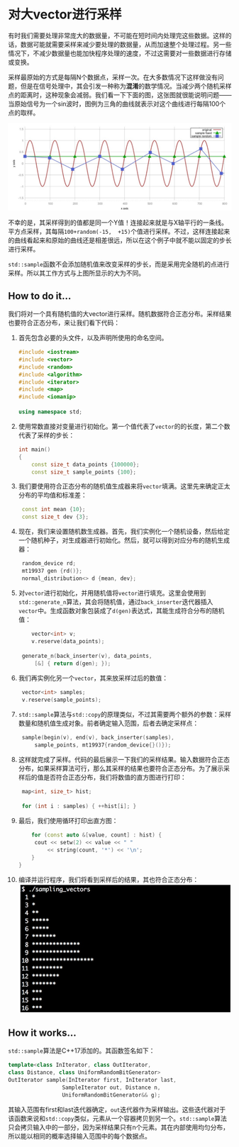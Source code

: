 # 对大vector进行采样

有时我们需要处理非常庞大的数据量，不可能在短时间内处理完这些数据。这样的话，数据可能就需要采样来减少要处理的数据量，从而加速整个处理过程。另一些情况下，不减少数据量也能加快程序处理的速度，不过这需要对一些数据进行存储或变换。

采样最原始的方式是每隔N个数据点，采样一次。在大多数情况下这样做没有问题，但是在信号处理中，其会引发一种称为**混淆**的数学情况。当减少两个随机采样点的距离时，这种现象会减弱。我们看一下下面的图，这张图就很能说明问题——当原始信号为一个sin波时，图例为三角的曲线就表示对这个曲线进行每隔100个点的取样。

![](../../images/chapter5/5-8-1.png)

不幸的是，其采样得到的值都是同一个Y值！连接起来就是与X轴平行的一条线。平方点采样，其每隔`100+random(-15,  +15)`个值进行采样。不过，这样连接起来的曲线看起来和原始的曲线还是相差很远，所以在这个例子中就不能以固定的步长进行采样。

`std::sample`函数不会添加随机值来改变采样的步长，而是采用完全随机的点进行采样。所以其工作方式与上图所显示的大为不同。

## How to do it...

我们将对一个具有随机值的大vector进行采样。随机数据符合正态分布。采样结果也要符合正态分布，来让我们看下代码：

1. 首先包含必要的头文件，以及声明所使用的命名空间。

   ```c++
   #include <iostream>
   #include <vector>
   #include <random>
   #include <algorithm>
   #include <iterator>
   #include <map>
   #include <iomanip>

   using namespace std; 
   ```

2. 使用常数直接对变量进行初始化。第一个值代表了`vector`的的长度，第二个数代表了采样的步长：

   ```c++
   int main()
   {
       const size_t data_points {100000};
       const size_t sample_points {100};
   ```

3. 我们要使用符合正态分布的随机值生成器来将`vector`填满。这里先来确定正太分布的平均值和标准差：

   ```c++
   	const int mean {10};
   	const size_t dev {3};
   ```

4. 现在，我们来设置随机数生成器。首先，我们实例化一个随机设备，然后给定一个随机种子，对生成器进行初始化。然后，就可以得到对应分布的随机生成器：

   ```c++
   	random_device rd;
   	mt19937 gen {rd()};
   	normal_distribution<> d {mean, dev};
   ```

5. 对`vector`进行初始化，并用随机值将`vector`进行填充。这里会使用到`std::generate_n`算法，其会将随机值，通过`back_inserter`迭代器插入`vector`中。生成函数对象包装成了`d(gen)`表达式，其能生成符合分布的随机值：

   ```c++
       vector<int> v;
       v.reserve(data_points);
       
   	generate_n(back_inserter(v), data_points,
       	[&] { return d(gen); });
   ```

6. 我们再实例化另一个`vector`，其来放采样过后的数值：

   ```c++
   	vector<int> samples;
   	v.reserve(sample_points);
   ```

7. `std::sample`算法与`std::copy`的原理类似，不过其需要两个额外的参数：采样数量和随机值生成对象。前者确定输入范围，后者去确定采样点：

   ```c++
   	sample(begin(v), end(v), back_inserter(samples),
   		sample_points, mt19937{random_device{}()});
   ```

8. 这样就完成了采样。代码的最后展示一下我们的采样结果。输入数据符合正态分布，如果采样算法可行，那么其采样的结果也要符合正态分布。为了展示采样后的值是否符合正态分布，我们将数值的直方图进行打印：

   ```c++
   	map<int, size_t> hist;

   	for (int i : samples) { ++hist[i]; }
   ```

9. 最后，我们使用循环打印出直方图：

   ```c++
       for (const auto &[value, count] : hist) {
       	cout << setw(2) << value << " "
       		<< string(count, '*') << '\n';
       }
   }
   ```

10. 编译并运行程序，我们将看到采样后的结果，其也符合正态分布：![](../../images/chapter5/5-8-2.png)

## How it works...

 `std::sample`算法是C++17添加的。其函数签名如下：

```c++
template<class InIterator, class OutIterator,
class Distance, class UniformRandomBitGenerator>
OutIterator sample(InIterator first, InIterator last,
				 SampleIterator out, Distance n,
				 UniformRandomBitGenerator&& g);
```

其输入范围有first和last迭代器确定，`out`迭代器作为采样输出。这些迭代器对于该函数来说和`std::copy`类似，元素从一个容器拷贝到另一个。`std::sample`算法只会拷贝输入中的一部分，因为采样结果只有n个元素。其在内部使用均匀分布，所以能以相同的概率选择输入范围中的每个数据点。